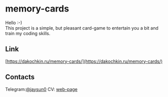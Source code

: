# memory-cards
Hello :-) <br>
This project is a simple, but pleasant card-game to entertain you a bit and train my coding skills.

## Link
[https://dakochkin.ru/memory-cards/](https://dakochkin.ru/memory-cards/)

## Contacts 
Telegram:[@jaysun0](https://t.me/jaysun0)
CV: [web-page](https://jaysuno0.github.io/rsschool-cv/)
